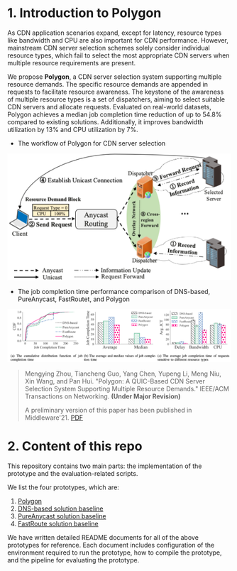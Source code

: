# 1. Introduction to Polygon
As CDN application scenarios expand, except for latency, resource types like bandwidth and CPU are also important for CDN performance. However, mainstream CDN server selection schemes solely consider individual resource types, which fail to select the most appropriate CDN servers when multiple resource requirements are present.

We propose **Polygon**, a CDN server selection system supporting multiple resource demands. The specific resource demands are appended in requests to facilitate resource awareness. The keystone of the awareness of multiple resource types is a set of dispatchers, aiming to select suitable CDN servers and allocate requests. 
Evaluated on real-world datasets, Polygon achieves a median job completion time reduction of up to 54.8% compared to existing solutions. Additionally, it improves bandwidth utilization by 13% and CPU utilization by 7%.


- The workflow of Polygon for CDN server selection

![The workflow of Polygon for CDN server selection](./framework.png)

- The job completion time performance comparison of DNS-based, PureAnycast, FastRoutet, and Polygon

![The job completion time performance comparison of DNS-based, PureAnycast, FastRoutet, and Polygon](./results.png)


> Mengying Zhou, Tiancheng Guo, Yang Chen, Yupeng Li, Meng Niu, Xin Wang, and Pan Hui. "Polygon: A QUIC-Based CDN Server Selection  System Supporting Multiple Resource Demands." IEEE/ACM Transactions on Networking. **(Under Major Revision)**
> 
> A preliminary version of this paper has been published in Middleware'21. [PDF](https://mengyingzhou.github.io/research/Zhou_Polygon_Middleware21.pdf)


# 2. Content of this repo
This repository contains two main parts: the implementation of the prototype and the evaluation-related scripts.

We list the four prototypes, which are:
1. [Polygon](./Polygon/README_Polygon.md)
2. [DNS-based solution baseline](./DNS_CDN/README_DNS.md)
3. [PureAnycast solution baseline](./Polygon/README_Polygon.md)
4. [FastRoute solution baseline](./FastRoute/README_FastRoute.md)

We have written detailed README documents for all of the above prototypes for reference. Each document includes configuration of the environment required to run the prototype, how to compile the prototype, and the pipeline for evaluating the prototype.
